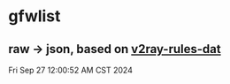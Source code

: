 # gfwlist
## raw -> json, based on [v2ray-rules-dat](https://github.com/Loyalsoldier/v2ray-rules-dat)
Fri Sep 27 12:00:52 AM CST 2024

